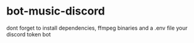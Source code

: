 # bot-music-discord
dont forget to install dependencies, ffmpeg binaries and a .env file your discord token bot